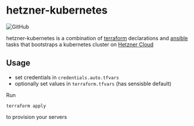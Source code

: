 # hetzner-kubernetes
![GitHub](https://img.shields.io/github/license/danielr1996/hetzner-kubernetes)

hetzner-kubernetes is a combination of [terraform](https://www.terraform.io/) declarations and 
[ansible](https://docs.ansible.com/ansible/latest/index.html) tasks that bootstraps 
a kubernetes cluster on [Hetzner Cloud](https://www.hetzner.com/de/cloud)

## Usage

- set credentials in `credentials.auto.tfvars`
- optionally set values in `terraform.tfvars` (has sensisble default)

Run

```
terraform apply
```
to provision your servers 
